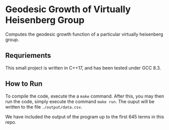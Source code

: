 # Geodesic Growth of Virtually Heisenberg Group

Computes the geodesic growth function of a particular virtually heisenberg group.

## Requriements

This small project is written in C++17, and has been tested under GCC 8.3.

## How to Run

To compile the code, execute the a `make` command.
After this, you may then run the code, simply execute the command `make run`. The ouput will be written to the file `./output/data.csv`.

We have included the output of the program up to the first 645 terms in this repo.

